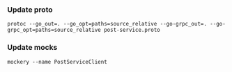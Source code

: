 ### Update proto
```
protoc --go_out=. --go_opt=paths=source_relative --go-grpc_out=. --go-grpc_opt=paths=source_relative post-service.proto
```

### Update mocks
```
mockery --name PostServiceClient
```
